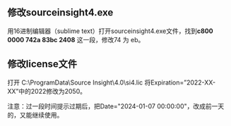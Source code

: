 ## 修改sourceinsight4.exe

用16进制编辑器（sublime text）打开sourceinsight4.exe文件，找到**c800 0000 742a 83bc 2408** 这一段，修改74 为 eb。

## 修改license文件

打开 C:\ProgramData\Source Insight\4.0\si4.lic
将Expiration=”2022-XX-XX”中的2022修改为2050。

注意：过一段时间提示过期后，把Date="2024-01-07 00:00:00"，改成前一天的，又能继续使用。



